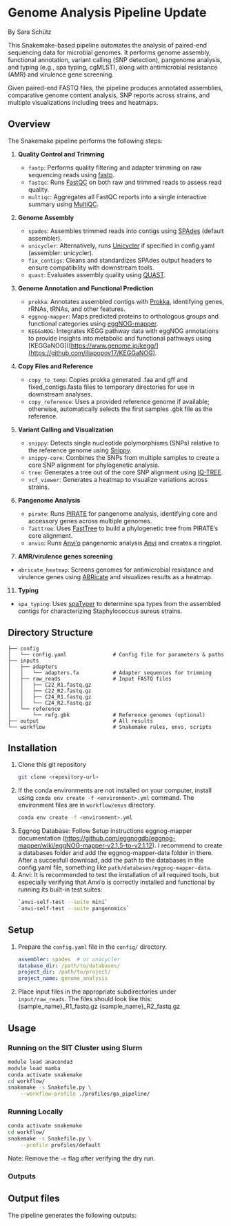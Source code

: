 # Genome Analysis Pipeline Update
By Sara Schütz

This Snakemake-based pipeline automates the analysis of paired-end sequencing data for microbial genomes. It performs genome assembly, functional annotation, variant calling (SNP detection), pangenome analysis, and typing (e.g., spa typing, cgMLST), along with antimicrobial resistance (AMR) and virulence gene screening.

Given paired-end FASTQ files, the pipeline produces annotated assemblies, comparative genome content analysis, SNP reports across strains, and multiple visualizations including trees and heatmaps.


## Overview
The Snakemake pipeline performs the following steps:

1. **Quality Control and Trimming**
   - `fastp`: Performs quality filtering and adapter trimming on raw sequencing reads using [fastp](https://github.com/OpenGene/fastp).
	- `fastqc`: Runs [FastQC](https://www.bioinformatics.babraham.ac.uk/projects/fastqc/) on both raw and trimmed reads to assess read quality.
	- `multiqc`: Aggregates all FastQC reports into a single interactive summary using [MultiQC](https://multiqc.info/).

3. **Genome Assembly**
   - `spades`: Assembles trimmed reads into contigs using [SPAdes](http://cab.spbu.ru/software/spades/) (default assembler).
   - `unicycler`: Alternatively, runs [Unicycler](https://github.com/rrwick/Unicycler) if specified in config.yaml (assembler: unicycler).
   - `fix_contigs`: Cleans and standardizes SPAdes output headers to ensure compatibility with downstream tools.
   - `quast`: Evaluates assembly quality using [QUAST](http://quast.sourceforge.net/quast).

5. **Genome Annotation and Functional Prediction**
   - `prokka`:  Annotates assembled contigs with [Prokka](https://github.com/tseemann/prokka), identifying genes, rRNAs, tRNAs, and other features.
   - `eggnog-mapper`: Maps predicted proteins to orthologous groups and functional categories using [eggNOG-mapper](http://eggnog-mapper.embl.de/).
   - `KEGGaNOG`: Integrates KEGG pathway data with eggNOG annotations to provide insights into metabolic and functional pathways using [KEGGaNOG]([https://www.genome.jp/kegg/](https://github.com/iliapopov17/KEGGaNOG).

7. **Copy Files and Reference**
   - `copy_to_temp`: Copies prokka generated .faa and gff and fixed_contigs.fasta files to temporary directories for use in downstream analyses.
   - `copy_reference`: Uses a provided reference genome if available; otherwise, automatically selects the first samples .gbk file as the reference.
     
8. **Variant Calling and Visualization**
   - `snippy`: Detects single nucleotide polymorphisms (SNPs) relative to the reference genome using [Snippy](https://github.com/tseemann/snippy).
   - `snippy-core`: Combines the SNPs from multiple samples to create a core SNP alignment for phylogenetic analysis.
   - `tree`: Generates a tree out of the core SNP alignment using [IQ-TREE](http://www.iqtree.org).
   - `vcf_viewer`: Generates a heatmap to visualize variations across strains.

9. **Pangenome Analysis**
   - `pirate`: Runs [PIRATE](https://github.com/SionBayliss/PIRATE) for pangenome analysis, identifying core and accessory genes across multiple genomes.
   - `fasttree`: Uses [FastTree](http://www.microbesonline.org/fasttree/) to build a phylogenetic tree from PIRATE’s core alignment.
   - `anvio`: Runs [Anvi’o](https://anvio.org) pangenomic analysis [Anvi](https://anvio.org) and creates a ringplot. 
  
10. **AMR/virulence genes screening**
   - `abricate_heatmap`: Screens genomes for antimicrobial resistance and virulence genes using [ABRicate](https://github.com/tseemann/abricate) and visualizes results as a heatmap.
   
11. **Typing**
   - `spa_typing`: Uses [spaTyper](https://github.com/medvir/spaTyper) to determine spa types from the assembled contigs for characterizing Staphylococcus aureus strains.


## Directory Structure
```
├── config
│   └── config.yaml               # Config file for parameters & paths  
├── inputs
│   ├── adapters
│   │   └── adapters.fa           # Adapter sequences for trimming
│   ├── raw_reads                 # Input FASTQ files
│   │   ├── C22_R1.fastq.gz
│   │   ├── C22_R2.fastq.gz
│   │   ├── C24_R1.fastq.gz
│   │   └── C24_R2.fastq.gz
│   └── reference
│       └── refg.gbk              # Reference genomes (optional)      
├── output                        # All results
└── workflow                      # Snakemake rules, envs, scripts
```


## Installation

1. Clone this git repository
   ```bash
   git clone <repository-url>
   ```
2. If the conda environments are not installed on your computer, install using `conda env create -f <environment>.yml` command. The environment files are in `workflow/envs` directory.
   ```bash
   conda env create -f <environment>.yml
   ```
4. Eggnog Database: Follow Setup instructions eggnog-mapper documentation (https://github.com/eggnogdb/eggnog-mapper/wiki/eggNOG-mapper-v2.1.5-to-v2.1.12). I recommend to create a databases folder and add the eggnog-mapper-data folder in there. After a succesfull download, add the path to the databases in the config.yaml file, something like `path/databases/eggnog-mapper-data`.
5. Anvi: It is recommended to test the installation of all required tools, but especially verifying that Anvi’o is correctly installed and functional by running its built-in test suites:
   ```bash
   `anvi-self-test --suite mini`
   `anvi-self-test --suite pangenomics`
   ```


## Setup

1. Prepare the `config.yaml` file in the `config/` directory.
   ```yaml
   assembler: spades  # or unicycler
   database_dir: /path/to/databases/
   project_dir: /path/to/project/
   project_name: genome_analysis
   ```

2. Place input files in the appropriate subdirectories under `input/raw_reads`. The files should look like this:
   {sample_name}_R1_fastq.gz
   {sample_name}_R2_fastq.gz


## Usage

### Running on the SIT Cluster using Slurm

```bash
module load anaconda3
module load mamba
conda activate snakemake
cd workflow/
snakemake -s Snakefile.py \
    --workflow-profile ./profiles/ga_pipeline/
```

### Running Locally

```bash
conda activate snakemake
cd workflow/
snakemake -s Snakefile.py \
    --profile profiles/default
```

Note: Remove the `-n` flag after verifying the dry run.


### Outputs

## Output files

The pipeline generates the following outputs:

